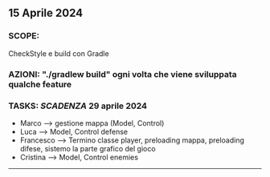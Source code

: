 ## 15 Aprile 2024
### SCOPE: 
CheckStyle e build con Gradle
### AZIONI: "./gradlew build" ogni volta che viene sviluppata qualche feature
### TASKS:  _SCADENZA_ 29 aprile 2024
- Marco --> gestione mappa (Model, Control)
- Luca --> Model, Control defense
- Francesco --> Termino classe player, preloading mappa, preloading difese, sistemo la parte grafico del gioco
- Cristina --> Model, Control enemies

---------

